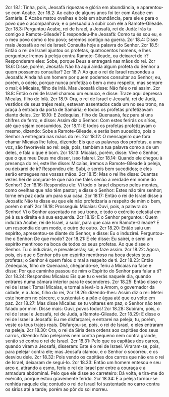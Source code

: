 2cr 18.1: Tinha, pois, Jeosafá riquezas e glória em abundância, e aparentou-se com Acabe.
2cr 18.2: Ao cabo de alguns anos foi ter com Acabe em Samária. E Acabe matou ovelhas e bois em abundância, para ele e para o povo que o acompanhava; e o persuadiu a subir com ele a Ramote-Gileade.
2cr 18.3: Perguntou Acabe, rei de Israel, a Jeosafá, rei de Judá: Irás tu comigo a Ramote-Gileade? E respondeu-lhe Jeosafá: Como tu és sou eu, e o meu povo como o teu povo; seremos contigo na guerra.
2cr 18.4: Disse mais Jeosafá ao rei de Israel: Consulta hoje a palavra do Senhor.
2cr 18.5: Então o rei de Israel ajuntou os profetas, quatrocentos homens, e lhes perguntou: Iremos à peleja contra Ramote-Gileade, ou deixarei de ir? Responderam eles: Sobe, porque Deus a entregará nas mãos do rei.
2cr 18.6: Disse, porém, Jeosafá: Não há aqui ainda algum profeta do Senhor a quem possamos consultar?
2cr 18.7: Ao que o rei de Israel respondeu a Jeosafá: Ainda há um homem por quem podemos consultar ao Senhor; eu, porém, o odeio, porque nunca profetiza o bem a meu respeito, mas sempre o mal; é Micaías, filho de Inlá. Mas Jeosafá disse: Não fale o rei assim.
2cr 18.8: Então o rei de Israel chamou um eunuco, e disse: Traze aqui depressa Micaías, filho de Inlá.
2cr 18.9: Ora, o rei de Israel e Jeosafá, rei de Judá, vestidos de seus trajes reais, estavam assentados cada um no seu trono, na praça à entrada da porta de Samária; e todos os profetas profetizavam diante deles.
2cr 18.10: E Zedequias, filho de Quenaaná, fez para si uns chifres de ferro, e disse: Assim diz o Senhor: Com estes ferirás os sírios, até que sejam consumidos.
2cr 18.11: E todos os profetas profetizavam o mesmo, dizendo: Sobe a Ramote-Gileade, e serás bem sucedido, pois o Senhor a entregará nas mãos do rei.
2cr 18.12: O mensageiro que fora chamar Micaías lhe falou, dizendo: Eis que as palavras dos profetas, a uma voz, são favoráveis ao rei: seja, pois, também a tua palavra como a de um deles, e fala o que é bom.
2cr 18.13: Micaías, porém, disse: Vive o Senhor, que o que meu Deus me disser, isso falarei.
2cr 18.14: Quando ele chegou à presença do rei, este lhe disse: Micaías, iremos a Ramote-Gileade à peleja, ou deixarei de ir? Respondeu ele: Subi, e sereis bem sucedidos; e eles serão entregues nas vossas mãos.
2cr 18.15: Mas o rei lhe disse: Quantas vezes hei de conjurar-te que não me fales senão a verdade em nome do Senhor?
2cr 18.16: Respondeu ele: Vi todo o Israel disperso pelos montes, como ovelhas que não têm pastor; e disse o Senhor: Estes não têm senhor; torne em paz cada um para sua casa.
2cr 18.17: Então o rei de Israel disse a Jeosafá: Não te disse eu que ele não profetizaria a respeito de mim o bem, porém o mal?
2cr 18.18: Prosseguiu Micaías: Ouvi, pois, a palavra do Senhor! Vi o Senhor assentado no seu trono, e todo o exército celestial em pé à sua direita e à sua esquerda.
2cr 18.19: E o Senhor perguntou: Quem induzirá Acabe, rei de Israel, a subir, para que caia em Ramote-Gileade? E um respondia de um modo, e outro de outro.
2cr 18.20: Então saiu um espírito, apresentou-se diante do Senhor, e disse: Eu o induzirei. Perguntou-lhe o Senhor: De que modo?
2cr 18.21: E ele disse: Eu sairei, e serei um espírito mentiroso na boca de todos os seus profetas. Ao que disse o Senhor. Tu o induzirás, e prevalecerás; sai, e faze assim.
2cr 18.22: Agora, pois, eis que o Senhor pôs um espírito mentiroso na boca destes teus profetas; o Senhor é quem falou o mal a respeito de ti.
2cr 18.23: Então Zedequias, filho de Quenaaná, chegando-se, feriu a Micaías na face e disse: Por que caminho passou de mim o Espírito do Senhor para falar a ti?
2cr 18.24: Respondeu Micaías: Eis que tu o verás naquele dia, quando entrares numa câmara interior para te esconderes.
2cr 18.25: Então disse o rei de Israel: Tomai Micaías, e tornai a levá-lo a Amom, o governador da cidade, e a Joás, filho do rei,
2cr 18.26: dizendo-lhes: Assim diz o rei: Metei este homem no cárcere, e sustentai-o a pão e água até que eu volte em paz.
2cr 18.27: Mas disse Micaías: se tu voltares em paz, o Senhor não tem falado por mim. Disse mais: Ouvi, povos todos!
2cr 18.28: Subiram, pois, o rei de Israel e Jeosafá, rei de Judá, a Ramote-Gileade.
2cr 18.29: E disse o rei de Israel a Jeosafá: Eu me disfarçarei, e entrarei na peleja; tu, porém, veste os teus trajes reais. Disfarçou-se, pois, o rei de Israel, e eles entraram na peleja.
2cr 18.30: Ora, o rei da Síria dera ordens aos capitães dos seus carros, dizendo: Não pelejareis nem contra pequeno nem contra grande, senão só contra o rei de Israel.
2cr 18.31: Pelo que os capitães dos carros, quando viram a Jeosafá, disseram: Este é o rei de Israel. Viraram-se, pois, para pelejar contra ele; mas Jeosafá clamou, e o Senhor o socorreu, e os desviou dele.
2cr 18.32: Pois vendo os capitães dos carros que não era o rei de Israel, deixaram de segui-lo.
2cr 18.33: Então um homem entesou e seu arco e, atirando a esmo, feriu o rei de Israel por entre a couraça e a armadura abdominal. Pelo que ele disse ao carreteiro: Dá volta, e tira-me do exército, porque estou gravemente ferido.
2cr 18.34: E a peleja tornou-se renhida naquele dia; contudo o rei de Israel foi sustentado no carro contra os sírios até a tarde; porém ao pôr do sol morreu.
